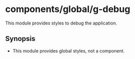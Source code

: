 # components/global/g-debug

This module provides styles to debug the application.

## Synopsis

* This module provides global styles, not a component.
